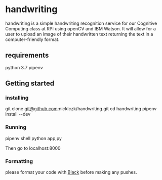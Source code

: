 # handwriting

handwriting is a simple handwriting recognition service for our Cognitive Computing class at RPI using openCV and IBM Watson. It will allow for a user to upload an image of their handwritten text returning the text in a computer-friendly format. 

## requirements

python 3.7
pipenv

## Getting started

### installing 
git clone git@github.com:nicklczk/handwriting.git
cd handwriting
pipenv install --dev

### Running
pipenv shell
python app,py

Then go to localhost:8000

### Formatting

please format your code with [Black](https://github.com/ambv/black) before making any pushes.